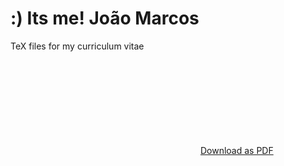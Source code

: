 :) Its me! João Marcos
==

TeX files for my curriculum vitae


<object data="https://github.com/joaomarccos/cv/raw/master/cv.en.pdf" type="application/pdf" width="700px" height="700px">
    <embed src="https://github.com/joaomarccos/cv/raw/master/cv.en.pdf">
        <a href="https://github.com/joaomarccos/cv/raw/master/cv.en.pdf"> Download as PDF </a></p>
    </embed>
</object>
